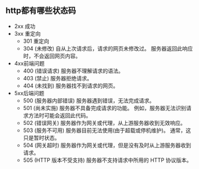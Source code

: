 ## http都有哪些状态码
* 2xx 成功
* 3xx 重定向
    * 301 重定向
    * 304 (未修改) 自从上次请求后，请求的网页未修改过。 服务器返回此响应时，不会返回网页内容。
* 4xx前端问题
    * 400 (错误请求) 服务器不理解请求的语法。
    * 403 (禁止) 服务器拒绝请求。
    * 404 (未找到) 服务器找不到请求的网页。
* 5xx后端问题
    * 500 (服务器内部错误) 服务器遇到错误，无法完成请求。
    * 501 (尚未实施) 服务器不具备完成请求的功能。 例如，服务器无法识别请求方法时可能会返回此代码。
    * 502 (错误网关) 服务器作为网关或代理，从上游服务器收到无效响应。
    * 503 (服务不可用) 服务器目前无法使用(由于超载或停机维护)。 通常，这只是暂时状态。
    * 504 (网关超时) 服务器作为网关或代理，但是没有及时从上游服务器收到请求。
    * 505 (HTTP 版本不受支持) 服务器不支持请求中所用的 HTTP 协议版本。